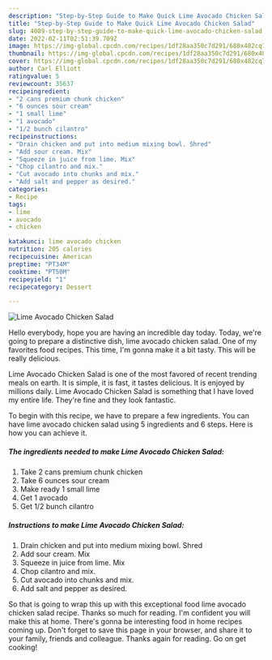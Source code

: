 ```yaml
---
description: "Step-by-Step Guide to Make Quick Lime Avocado Chicken Salad"
title: "Step-by-Step Guide to Make Quick Lime Avocado Chicken Salad"
slug: 4089-step-by-step-guide-to-make-quick-lime-avocado-chicken-salad
date: 2022-02-11T02:51:39.709Z
image: https://img-global.cpcdn.com/recipes/1df28aa350c7d291/680x482cq70/lime-avocado-chicken-salad-recipe-main-photo.jpg
thumbnail: https://img-global.cpcdn.com/recipes/1df28aa350c7d291/680x482cq70/lime-avocado-chicken-salad-recipe-main-photo.jpg
cover: https://img-global.cpcdn.com/recipes/1df28aa350c7d291/680x482cq70/lime-avocado-chicken-salad-recipe-main-photo.jpg
author: Carl Elliott
ratingvalue: 5
reviewcount: 35637
recipeingredient:
- "2 cans premium chunk chicken"
- "6 ounces sour cream"
- "1 small lime"
- "1 avocado"
- "1/2 bunch cilantro"
recipeinstructions:
- "Drain chicken and put into medium mixing bowl. Shred"
- "Add sour cream. Mix"
- "Squeeze in juice from lime. Mix"
- "Chop cilantro and mix."
- "Cut avocado into chunks and mix."
- "Add salt and pepper as desired."
categories:
- Recipe
tags:
- lime
- avocado
- chicken

katakunci: lime avocado chicken 
nutrition: 205 calories
recipecuisine: American
preptime: "PT34M"
cooktime: "PT50M"
recipeyield: "1"
recipecategory: Dessert

---
```



![Lime Avocado Chicken Salad](https://img-global.cpcdn.com/recipes/1df28aa350c7d291/680x482cq70/lime-avocado-chicken-salad-recipe-main-photo.jpg)

Hello everybody, hope you are having an incredible day today. Today, we're going to prepare a distinctive dish, lime avocado chicken salad. One of my favorites food recipes. This time, I'm gonna make it a bit tasty. This will be really delicious.

Lime Avocado Chicken Salad is one of the most favored of recent trending meals on earth. It is simple, it is fast, it tastes delicious. It is enjoyed by millions daily. Lime Avocado Chicken Salad is something that I have loved my entire life. They're fine and they look fantastic.




To begin with this recipe, we have to prepare a few ingredients. You can have lime avocado chicken salad using 5 ingredients and 6 steps. Here is how you can achieve it.

<!--inarticleads1-->

##### The ingredients needed to make Lime Avocado Chicken Salad:

1. Take 2 cans premium chunk chicken
1. Take 6 ounces sour cream
1. Make ready 1 small lime
1. Get 1 avocado
1. Get 1/2 bunch cilantro




<!--inarticleads2-->

##### Instructions to make Lime Avocado Chicken Salad:

1. Drain chicken and put into medium mixing bowl. Shred
1. Add sour cream. Mix
1. Squeeze in juice from lime. Mix
1. Chop cilantro and mix.
1. Cut avocado into chunks and mix.
1. Add salt and pepper as desired.




So that is going to wrap this up with this exceptional food lime avocado chicken salad recipe. Thanks so much for reading. I'm confident you will make this at home. There's gonna be interesting food in home recipes coming up. Don't forget to save this page in your browser, and share it to your family, friends and colleague. Thanks again for reading. Go on get cooking!
